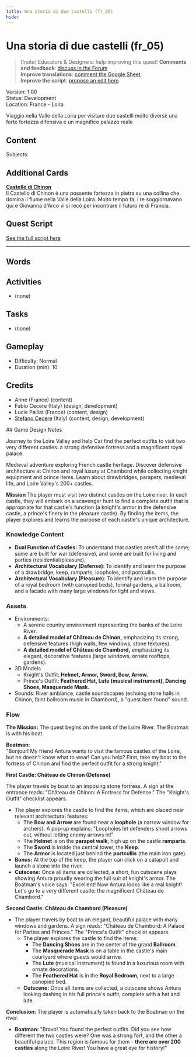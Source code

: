 ```yaml
---
title: Una storia di due castelli (fr_05)
hide:
---
```


# Una storia di due castelli (fr_05)
> [!note] Educators & Designers: help improving this quest!
> **Comments and feedback**: [discuss in the Forum](https://antura.discourse.group/t/fr-05-a-tale-of-two-castles/26/1)  
> **Improve translations**: [comment the Google Sheet](https://docs.google.com/spreadsheets/d/1FPFOy8CHor5ArSg57xMuPAG7WM27-ecDOiU-OmtHgjw/edit?gid=1463729744#gid=1463729744)  
> **Improve the script**: [propose an edit here](https://github.com/vgwb/Antura/blob/main/Assets/_discover/_quests/FR_05%20Loire%20Castles/FR_05%20Loire%20Castles%20-%20Yarn%20Script.yarn)  

Version: 1.00  
Status: Development  
Location: France - Loira

Viaggio nella Valle della Loira per visitare due castelli molto diversi: una forte fortezza difensiva e un magnifico palazzo reale

## Content
Subjects: 


## Additional Cards
**[Castello di Chinon](../../cards/index.md#castle_chinon)**  
Il Castello di Chinon è una possente fortezza in pietra su una collina che domina il fiume nella Valle della Loira. Molto tempo fa, i re soggiornavano qui e Giovanna d'Arco vi si recò per incontrare il futuro re di Francia.  

## Quest Script

[See the full script here](./fr_05-script.md)

---

## Words
## Activities
- (none)

## Tasks
- (none)
## Gameplay
- Difficulty: Normal
- Duration (min): 10
## Credits
- Anne (France) (content)
- Fabio Cecere (Italy) (design, development)
- Lucie Paillat (France) (content, design)
- [Stefano Cecere](https://stefanocecere.com) (Italy) (content, design, development)

## Game Design Notes

Journey to the Loire Valley and help Cat find the perfect outfits to visit two very different castles: a strong defensive fortress and a magnificent royal palace. 

Medieval adventure exploring French castle heritage. Discover defensive architecture at Chinon and royal luxury at Chambord while collecting knight equipment and prince items. Learn about drawbridges, parapets, medieval life, and Loire Valley's 200+ castles.

**Mission**
The player must visit two distinct castles on the Loire river. In each castle, they will embark on a scavenger hunt to find a complete outfit that is appropriate for that castle's function (a knight's armor in the defensive castle, a prince's finery in the pleasure castle). By finding the items, the player explores and learns the purpose of each castle's unique architecture.

### Knowledge Content

- **Dual Function of Castles:** To understand that castles aren't all the same; some are built for war (defensive), and some are built for living and parties (residential/pleasure).
- **Architectural Vocabulary (Defense)**: To identify and learn the purpose of a drawbridge, keep, ramparts, loopholes, and portcullis.
- **Architectural Vocabulary (Pleasure)**: To identify and learn the purpose of a royal bedroom (with canopied beds), formal gardens, a ballroom, and a facade with many large windows for light and views.

### Assets

- Environments:
  - A serene country environment representing the banks of the Loire River.
  - **A detailed model of Château de Chinon,** emphasizing its strong, defensive features (high walls, few windows, stone textures).
  - **A detailed model of Château de Chambord,** emphasizing its elegant, decorative features (large windows, ornate rooftops, gardens).
- 3D Models
  - Knight's Outfit: **Helmet, Armor, Sword, Bow, Arrow.**
  - Prince's Outfit: **Feathered Hat, Lute (musical instrument), Dancing Shoes, Masquerade Mask.**
- Sounds: River ambiance, castle soundscapes (echoing stone halls in Chinon, faint ballroom music in Chambord), a "quest item found" sound.

### Flow
**The Mission:** The quest begins on the bank of the Loire River. The Boatman is with his boat.

**Boatman:**  
"Bonjour\! My friend Antura wants to visit the famous castles of the Loire, but he doesn't know what to wear\! Can you help? First, take my boat to the fortress of Chinon and find the perfect outfit for a strong knight."

**First Castle: Château de Chinon (Defense)**

The player travels by boat to an imposing stone fortress. A sign at the entrance reads: "Château de Chinon: A Fortress for Defense." The "Knight's Outfit" checklist appears.  
  * The player explores the castle to find the items, which are placed near relevant architectural features:  
    * The **Bow and Arrow** are found near a **loophole** (a narrow window for archers). A pop-up explains: "Loopholes let defenders shoot arrows out, without letting enemy arrows in\!"  
    * The **Helmet** is on the **parapet walk**, high up on the castle **ramparts**.  
    * The **Sword** is inside the central tower, the **Keep**.  
    * The **Armor** is located just behind the **portcullis** (the main iron gate).  
  * **Bonus:** At the top of the keep, the player can click on a catapult and launch a stone into the river.  
  * **Cutscene:** Once all items are collected, a short, fun cutscene plays showing Antura proudly wearing the full suit of knight's armor. The Boatman's voice says: "Excellent\! Now Antura looks like a real knight\! Let's go to a very different castle: the magnificent Château de Chambord."

**Second Castle: Château de Chambord (Pleasure)**

* The player travels by boat to an elegant, beautiful palace with many windows and gardens. A sign reads: "Château de Chambord: A Palace for Parties and Princes." The "Prince's Outfit" checklist appears.  
  * The player explores the castle to find the items:  
    * The **Dancing Shoes** are in the center of the grand **Ballroom**.  
    * The **Masquerade Mask** is on a table in the castle's main courtyard where guests would arrive.  
    * The **Lute** (musical instrument) is found in a luxurious room with ornate decorations.  
    * The **Feathered Hat** is in the **Royal Bedroom**, next to a large canopied bed.  
  * **Cutscene:** Once all items are collected, a cutscene shows Antura looking dashing in his full prince's outfit, complete with a hat and lute.

**Conclusion:** The player is automatically taken back to the Boatman on the river.

* **Boatman:** "Bravo\! You found the perfect outfits. Did you see how different the two castles were? One was a strong fort, and the other a beautiful palace. This region is famous for them \- **there are over 200 castles** along the Loire River\! You have a great eye for history\!"  


